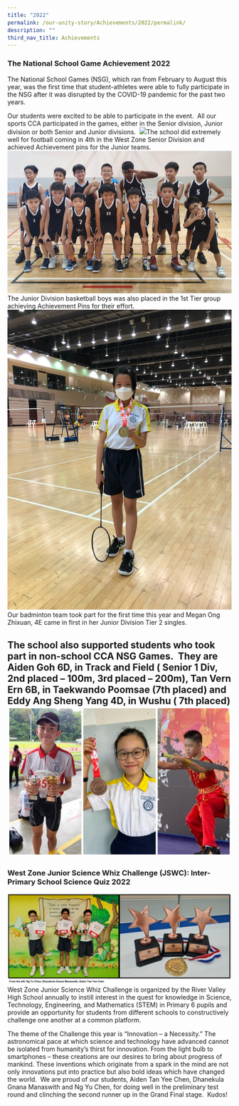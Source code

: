 ```yaml
---
title: "2022"
permalink: /our-unity-story/Achievements/2022/permalink/
description: ""
third_nav_title: Achievements
---
```

### **The National School Game Achievement 2022**
 The National School Games (NSG), which ran from February to August this year, was the first time that student-athletes were able to fully participate in the NSG after it was disrupted by the COVID-19 pandemic for the past two years.

Our students were excited to be able to participate in the event.  All our sports CCA participated in the games, either in the Senior division, Junior division or both Senior and Junior divisions. 
![](/images/Achievements/2022/National%20Games-Football.jpeg)The school did extremely well for football coming in 4th in the West Zone Senior Division and achieved Achievement pins for the Junior teams.  
![](/images/Achievements/2022/National%20Games-Basketball.jpeg)The Junior Division basketball boys was also placed in the 1st Tier group achieving Achievement Pins for their effort. 
![](/images/Achievements/2022/National%20Games-Badminton.jpeg)Our badminton team took part for the first time this year and Megan Ong Zhixuan, 4E came in first in her Junior Division Tier 2 singles.

The school also supported students who took part in non-school CCA NSG Games.  They are Aiden Goh 6D, in Track and Field ( Senior 1 Div, 2nd placed – 100m, 3rd placed – 200m), Tan Vern Ern 6B, in Taekwando Poomsae (7th placed) and Eddy Ang Sheng Yang 4D, in Wushu ( 7th placed)
![](/images/Achievements/2022/National%20Games%20Mix.jpg)
---
### **West Zone Junior Science Whiz Challenge (JSWC): Inter-Primary School Science Quiz 2022**
![](/images/Achievements.png)
West Zone Junior Science Whiz Challenge is organized by the River Valley High School annually to instill interest in the quest for knowledge in Science, Technology, Engineering, and Mathematics (STEM) in Primary 6 pupils and provide an opportunity for students from different schools to constructively challenge one another at a common platform.

The theme of the Challenge this year is “Innovation – a Necessity.” The astronomical pace at which science and technology have advanced cannot be isolated from humanity’s thirst for innovation. From the light bulb to smartphones – these creations are our desires to bring about progress of mankind. These inventions which originate from a spark in the mind are not only innovations put into practice but also bold ideas which have changed the world.  We are proud of our students, Aiden Tan Yee Chen, Dhanekula Gnana Manaswith and Ng Yu Chen, for doing well in the preliminary test round and clinching the second runner up in the Grand Final stage.  Kudos!